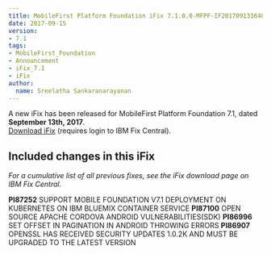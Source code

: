 ```yaml
---
title: MobileFirst Platform Foundation iFix 7.1.0.0-MFPF-IF201709131648 released
date: 2017-09-15
version:
- 7.1
tags:
- MobileFirst_Foundation
- Announcement
- iFix_7.1
- iFix
author:
  name: Sreelatha Sankaranarayanan
---
```

A new iFix has been released for MobileFirst Platform Foundation 7.1, dated **September 13th, 2017**.  
[Download iFix](http://www.ibm.com/support/fixcentral/swg/quickorder?parent=ibm%7EOther%2Bsoftware&product=ibm/Other+software/IBM+MobileFirst+Platform+Foundation&release=7.1.0.0&platform=All&function=all&source=fc) (requires login to IBM Fix Central).

## Included changes in this iFix
*For a cumulative list of all previous fixes, see the iFix download page on IBM Fix Central.*

**PI87252** SUPPORT MOBILE FOUNDATION V7.1 DEPLOYMENT ON KUBERNETES ON IBM BLUEMIX CONTAINER SERVICE
**PI87100** OPEN SOURCE APACHE CORDOVA ANDROID VULNERABILITIES(SDK)
**PI86996** SET OFFSET IN PAGINATION IN ANDROID THROWING ERRORS
**PI86907** OPENSSL HAS RECEIVED SECURITY UPDATES 1.0.2K AND MUST BE UPGRADED TO THE LATEST VERSION

